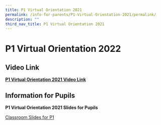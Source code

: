 ```yaml
---
title: P1 Virtual Orientation 2021
permalink: /info-for-parents/P1-Virtual-Orientation-2021/permalink/
description: ""
third_nav_title: P1 Virtual Orientation 2021
---
```

P1 Virtual Orientation 2022
===========================
Video Link
----------

[**P1 Virtual Orientation 2021 Video Link**](https://www.youtube.com/watch?v=9qsDshpYGH0)

Information for Pupils
----------------------

**P1 Virtual Orientation 2021 Slides for Pupils**

[Classroom Slides for P1](/files/Classroom%20Slides%20for%20P1%20FTs%20-%20For%20Website.pdf)